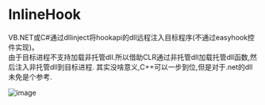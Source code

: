 # InlineHook

VB.NET或C#通过dllinject将hookapi的dll远程注入目标程序(不通过easyhook控件实现)。   
由于目标进程不支持加载非托管dll.所以借助CLR通过非托管dll加载托管dll函数,然后注入非托管dll到目标进程. 
其实没啥意义,C++可以一步到位,但是对于.net的dll未免是个参考.

![image](https://github.com/laomms/CoolQQ/blob/master/inject%20ManagedDll.png)

